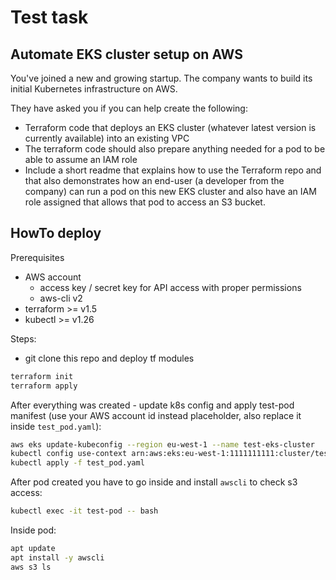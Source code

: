 # Test task 

## Automate EKS cluster setup on AWS
You've joined a new and growing startup. The company wants to build its initial Kubernetes infrastructure on AWS.

They have asked you if you can help create the following:
* Terraform code that deploys an EKS cluster (whatever latest version is currently available) into an existing VPC
* The terraform code should also prepare anything needed for a pod to be able to assume an IAM role
* Include a short readme that explains how to use the Terraform repo and that also demonstrates how an end-user (a developer from the company) can run a pod on this new EKS cluster and also have an IAM role assigned that allows that pod to access an S3 bucket.

## HowTo deploy
Prerequisites 
* AWS account
    - access key / secret key for API access with proper permissions
    - aws-cli v2
* terraform >= v1.5
* kubectl >= v1.26

Steps:
* git clone this repo and deploy tf modules
```bash
terraform init
terraform apply
```
After everything was created - update k8s config and apply test-pod manifest (use your AWS account id instead placeholder, also replace it inside `test_pod.yaml`):
```bash
aws eks update-kubeconfig --region eu-west-1 --name test-eks-cluster
kubectl config use-context arn:aws:eks:eu-west-1:1111111111:cluster/test-eks-cluster
kubectl apply -f test_pod.yaml
```
After pod created you have to go inside and install `awscli` to check s3 access:
```bash
kubectl exec -it test-pod -- bash
```
Inside pod:
```bash
apt update
apt install -y awscli
aws s3 ls
```